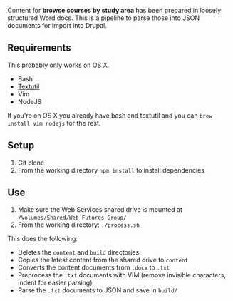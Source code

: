 Content for **browse courses by study area** has been prepared in loosely structured Word docs. This is a pipeline to parse those into JSON documents for import into Drupal.

## Requirements

This probably only works on OS X.

* Bash
* [Textutil](https://developer.apple.com/library/mac/documentation/Darwin/Reference/ManPages/man1/textutil.1.html)
* Vim
* NodeJS

If you're on OS X you already have bash and textutil and you can `brew install vim nodejs` for the rest.

## Setup

1. Git clone
2. From the working directory `npm install` to install dependencies

## Use

1. Make sure the Web Services shared drive is mounted at `/Volumes/Shared/Web Futures Group/`
2. From the working directory: `./process.sh`

This does the following:

* Deletes the `content` and `build` directories
* Copies the latest content from the shared drive to 
`content`
* Converts the content documents from `.docx` to `.txt`
* Preprocess the `.txt` documents with VIM (remove invisible characters, indent for easier parsing)
* Parse the `.txt` documents to JSON and save in `build/`

